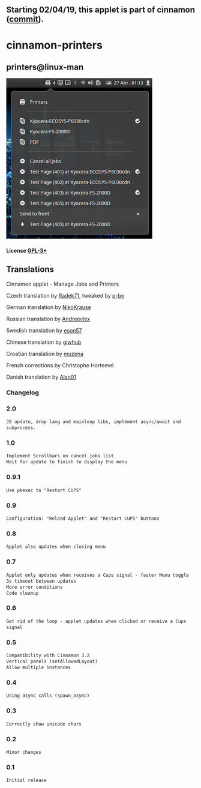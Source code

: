 ## Starting 02/04/19, this applet is part of cinnamon ([commit](https://github.com/linuxmint/cinnamon/commit/43ed5563b6c04ffd67006cfcdcbdbe1701676c45)).
# cinnamon-printers
## printers@linux-man

![Screenshot](https://raw.githubusercontent.com/linux-man/cinnamon-printers/master/screenshot.png)

#### License [GPL-3+](LICENSE)

## Translations

Cinnamon applet - Manage Jobs and Printers

Czech translation by [Radek71](https://github.com/Radek71), tweaked by [p-bo](https://github.com/p-bo)

German translation by [NikoKrause](https://github.com/NikoKrause)

Russian translation by [Andreevlex](https://github.com/Andreevlex)

Swedish translation by [eson57](https://github.com/eson57)

Chinese translation by [giwhub](https://github.com/giwhub)

Croatian translation by [muzena](https://github.com/muzena)

French corrections by Christophe Hortemel

Danish translation by [Alan01](https://github.com/Alan01)

### Changelog

### 2.0
    JS update, drop lang and mainloop libs, implement async/await and subprocess.

### 1.0
    Implement Scrollbars on cancel jobs list
    Wait for update to finish to display the menu

### 0.9.1
    Use pkexec to "Restart CUPS"

### 0.9
    Configuration: "Reload Applet" and "Restart CUPS" buttons

### 0.8
    Applet also updates when closing menu

### 0.7
    Applet only updates when receives a Cups signal - faster Menu toggle
    3s timeout between updates
    More error conditions
    Code cleanup

### 0.6
    Get rid of the loop - applet updates when clicked or receive a Cups signal

### 0.5
    Compatibility with Cinnamon 3.2
    Vertical panels (setAllowedLayout)
    Allow multiple instances

### 0.4
    Using async calls (spawn_async)

### 0.3
    Correctly show unicode chars

### 0.2
    Minor changes

### 0.1
    Initial release
